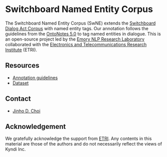 # Switchboard Named Entity Corpus

The Switchboard Named Entity Corpus (SwNE) extends the [Switchboard Dialog Act Corpus](https://github.com/cgpotts/swda) with named entity tags.
Our annotation follows the guidelines from the [OntoNotes 5.0](https://catalog.ldc.upenn.edu/LDC2013T19) to tag named entities in dialogue.
This is an open-source project led by the [Emory NLP Research Laboratory](http://nlp.cs.emory.edu) collaborated with the [Electronics and Telecommunications Research Institute](https://www.etri.re.kr/eng/main/main.etri) (ETRI).


## Resources

* [Annotation guidelines](docs/guidelines.md)
* [Dataset](dat/README.md)


## Contact

* [Jinho D. Choi](http://www.cs.emory.edu/~choi)


## Acknowledgement

We gratefully acknowledge the support from [ETRI](https://www.etri.re.kr/eng/main/main.etri).
Any contents in this material are those of the authors and do not necessarily reflect the views of Kyndi Inc.